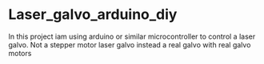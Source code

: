 # Laser_galvo_arduino_diy
In this project iam using arduino or similar microcontroller to control a laser galvo. Not a stepper motor laser galvo instead a real galvo with real galvo motors
